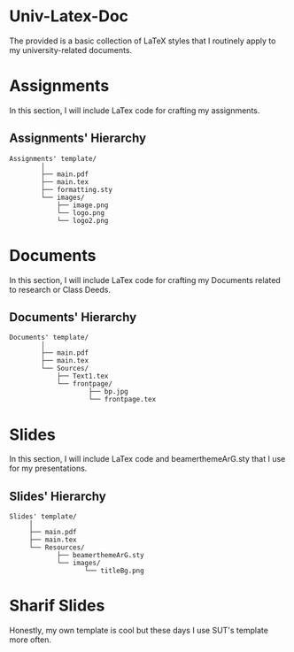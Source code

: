 # Univ-Latex-Doc
The provided is a basic collection of LaTeX styles that I routinely apply to my university-related documents.

# Assignments
In this section, I will include LaTex code for crafting my assignments.

## Assignments' Hierarchy 
```
Assignments' template/
        │
        ├── main.pdf
        ├── main.tex
        ├── formatting.sty
        └── images/
            ├── image.png
            └── logo.png
            └── logo2.png
```

# Documents
In this section, I will include LaTex code for crafting my Documents related to research or Class Deeds.

## Documents' Hierarchy 
```
Documents' template/
        │
        ├── main.pdf
        ├── main.tex
        └── Sources/
            ├── Text1.tex
            └── frontpage/
                    ├── bp.jpg
                    └── frontpage.tex
```


# Slides
In this section, I will include LaTex code and beamerthemeArG.sty that I use for my presentations.

## Slides' Hierarchy 
```
Slides' template/
     │
     ├── main.pdf
     ├── main.tex
     └── Resources/
            ├── beamerthemeArG.sty
            └── images/
                   └── titleBg.png
```

# Sharif Slides
Honestly, my own template is cool but these days I use SUT's template more often.
